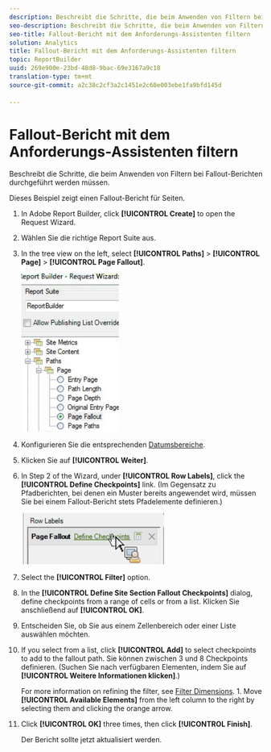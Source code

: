 ```yaml
---
description: Beschreibt die Schritte, die beim Anwenden von Filtern bei Fallout-Berichten durchgeführt werden müssen.
seo-description: Beschreibt die Schritte, die beim Anwenden von Filtern bei Fallout-Berichten durchgeführt werden müssen.
seo-title: Fallout-Bericht mit dem Anforderungs-Assistenten filtern
solution: Analytics
title: Fallout-Bericht mit dem Anforderungs-Assistenten filtern
topic: ReportBuilder
uuid: 269e900e-23bd-48d8-9bac-69e3167a9c18
translation-type: tm+mt
source-git-commit: a2c38c2cf3a2c1451e2c60e003ebe1fa9bfd145d

---
```



# Fallout-Bericht mit dem Anforderungs-Assistenten filtern

Beschreibt die Schritte, die beim Anwenden von Filtern bei Fallout-Berichten durchgeführt werden müssen.

Dieses Beispiel zeigt einen Fallout-Bericht für Seiten.

1. In Adobe Report Builder, click **[!UICONTROL Create]** to open the Request Wizard.
1. Wählen Sie die richtige Report Suite aus.
1. In the tree view on the left, select **[!UICONTROL Paths]** &gt; **[!UICONTROL Page]** &gt; **[!UICONTROL Page Fallout]**.

   ![](assets/page_fallout.png)

1. Konfigurieren Sie die entsprechenden [Datumsbereiche](../../../../analyze/report-builder/data-requests/configuring-report-dates/custom-calendar.md).
1. Klicken Sie auf **[!UICONTROL Weiter]**.
1. In Step 2 of the Wizard, under **[!UICONTROL Row Labels]**, click the **[!UICONTROL Define Checkpoints]** link. (Im Gegensatz zu Pfadberichten, bei denen ein Muster bereits angewendet wird, müssen Sie bei einem Fallout-Bericht stets Pfadelemente definieren.)

   ![](assets/define_checkpoints.png)

1. Select the **[!UICONTROL Filter]** option.

1. In the **[!UICONTROL Define Site Section Fallout Checkpoints]** dialog, define checkpoints from a range of cells or from a list. Klicken Sie anschließend auf **[!UICONTROL OK]**.
1. Entscheiden Sie, ob Sie aus einem Zellenbereich oder einer Liste auswählen möchten.
1. If you select from a list, click **[!UICONTROL Add]** to select checkpoints to add to the fallout path. Sie können zwischen 3 und 8 Checkpoints definieren. (Suchen Sie nach verfügbaren Elementen, indem Sie auf **[!UICONTROL Weitere Informationen klicken]**.)

   For more information on refining the filter, see [Filter Dimensions](../../../../analyze/report-builder/layout/c-filter-dimensions/filter-dimensions.md#concept_9C0518E2CF604AADA97DDBB1B4ECAAF8). 1. Move **[!UICONTROL Available Elements]** from the left column to the right by selecting them and clicking the orange arrow.
1. Click **[!UICONTROL OK]** three times, then click **[!UICONTROL Finish]**.

   Der Bericht sollte jetzt aktualisiert werden.